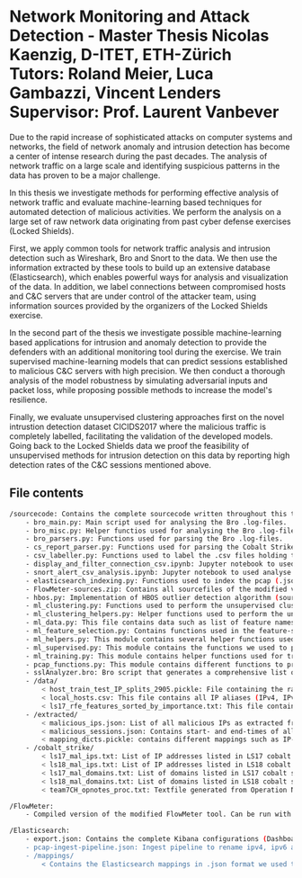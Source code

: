 Network Monitoring and Attack Detection - Master Thesis
Nicolas Kaenzig, D-ITET, ETH-Zürich  
Tutors: Roland Meier, Luca Gambazzi, Vincent Lenders  
Supervisor: Prof. Laurent Vanbever
=========================================

Due to the rapid increase of sophisticated attacks on computer systems and networks, the field of network anomaly and intrusion detection has become a center of intense research during the past decades. The analysis of network traffic on a large scale and identifying suspicious patterns in the data has proven to be a major challenge.

In this thesis we investigate methods for performing effective analysis of network traffic and evaluate machine-learning based techniques for automated detection of malicious activities. We perform the analysis on a large set of raw network data originating from past cyber defense exercises (Locked Shields).

First, we apply common tools for network traffic analysis and intrusion detection such as Wireshark, Bro and Snort to the data. We then use the information extracted by these tools to build up an extensive database (Elasticsearch), which enables powerful ways for analysis and visualization of the data. In addition, we label connections between compromised hosts and C&C servers that are under control of the attacker team, using information sources provided by the organizers of the Locked Shields exercise.

In the second part of the thesis we investigate possible machine-learning based applications for intrusion and anomaly detection to provide the defenders with an additional monitoring tool during the exercise. We train supervised machine-learning models that can predict sessions established to malicious C&C servers with high precision. We then conduct a thorough analysis of the model robustness by simulating adversarial inputs and packet loss, while proposing possible methods to increase the model's resilience.

Finally, we evaluate unsupervised clustering approaches first on the novel intrustion detection dataset CICIDS2017 where the malicious traffic is completely labelled, facilitating the validation of the developed models. Going back to the Locked Shields data we proof the feasibility of unsupervised methods for intrusion detection on this data by reporting high detection rates of the C&C sessions mentioned above.


File contents
--------

```bash
/sourcecode: Contains the complete sourcecode written throughout this thesis
    - bro_main.py: Main script used for analysing the Bro .log-files.
    - bro_misc.py: Helper functios used for analysing the Bro .log-files.
    - bro_parsers.py: Functions used for parsing the Bro .log-files.
    - cs_report_parser.py: Functions used for parsing the Cobalt Strike Operation Notes report to extract the information needed for the "session-labelling".
    - csv_labeller.py: Functions used to label the .csv files holding the features generated by the FLowMeter and KDD feature-extraction tools
    - display_and_filter_connection_csv.ipynb: Jupyter notebook to used analyse the extracted data from the Bro logs (bro_main.py)
    - snort_alert_csv_analysis.ipynb: Jupyter notebook to used analyse the Snort alert logs
    - elasticsearch_indexing.py: Functions used to index the pcap (.json), Bro and Snort data into Elasticsearch.
    - FlowMeter-sources.zip: Contains all sourcefiles of the modified version of the FlowMeter tool used in this thesis.
    - hbos.py: Implementation of HBOS outlier detection algorithm (source: https://github.com/Kanatoko/HBOS-python)
    - ml_clustering.py: Functions used to perform the unsupervised clustering experiments on the CICIDS2017 and the LS datasets.
    - ml_clustering_helpers.py: Helper functions used to perform the unsupervised clustering experiments on the CICIDS2017 and the LS datasets.
    - ml_data.py: This file contains data such as list of feature names or mappings that we used for the machine learning part of the thesis.
    - ml_feature_selection.py: Contains functions used in the feature-selection process of the supervised-learning part of the thesis.
    - ml_helpers.py: This module contains several helper functions used in the machine learning part of the thesis.
    - ml_supervised.py: This module contains the functions we used to perform the supervised experiments to detect C&C sessions
    - ml_training.py: This module contains helper functions used for training our supervised models.
    - pcap_functions.py: This module contains different functions to process pcap files.
    - sslAnalyzer.bro: Bro script that generates a comprehensive list of all SSL events observed on the wire, containing the corresponding IP-addresses, ports and host-names. (Implemented by Roland Meier)
    - /data/ 
        < host_train_test_IP_splits_2905.pickle: File containing the random splits of the malicious IP list, used for generating the 10 training and validation sets for Step-1 of the model-selection process
        < local_hosts.csv: This file contains all IP aliases (IPv4, IPv6) and MAC addresses for all local host in the LS17 network
        < ls17_rfe_features_sorted_by_importance.txt: This file contains a list of all FlowMeter features ordered by importance.
    - /extracted/
        < malicious_ips.json: List of all malicious IPs as extracted from the cobalt strike reports (used for "host-labelling")
        < malicious_sessions.json: Contains start- and end-times of all cobalt strike sessions, as well as the source and destination IPs of these sessions (used for "session-labelling")
        < mapping_dicts.pickle: contains different mappings such as IP->Domain, IP->MAC mappings
    - /cobalt_strike/
        < ls17_mal_ips.txt: List of IP addresses listed in LS17 cobalt strike reports
        < ls18_mal_ips.txt: List of IP addresses listed in LS18 cobalt strike reports
        < ls17_mal_domains.txt: List of domains listed in LS17 cobalt strike reports
        < ls18_mal_domains.txt: List of domains listed in LS18 cobalt strike reports
        < team7CH_opnotes_proc.txt: Textfile generated from Operation Notes report, which we parsed to extract the information for labeling the data by sessions
```
    
```bash    
/FlowMeter:
    - Compiled version of the modified FlowMeter tool. Can be run with Java SE Runtime Environment 8
```

```bash    
/Elasticsearch:
    - export.json: Contains the complete Kibana configurations (Dashboard, Searches, Visualizations). This file was generated using Kibana's "export everything" option.
    - pcap-ingest-pipeline.json: Ingest pipeline to rename ipv4, ipv6 and tcp/udp port fields for the PCAP index
    - /mappings/
        < Contains the Elasticsearch mappings in .json format we used to index the PCAP, Bro and Snort data
```